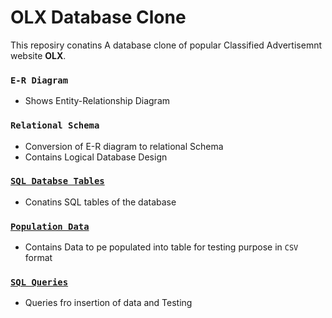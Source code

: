 # OLX Database Clone
This reposiry conatins A database clone of popular Classified Advertisemnt website **OLX**.

### `E-R Diagram`
* Shows Entity-Relationship Diagram
### `Relational Schema`
* Conversion of E-R diagram to relational Schema
* Contains Logical Database Design
### [`SQL Databse Tables`](Database%20Tables)
* Conatins SQL tables of the database
### [`Population Data`](Population%20Data)
* Contains Data to pe populated into table for testing purpose in `CSV` format
### [`SQL Queries`](SQL%20Queries)
* Queries fro insertion of data and Testing
